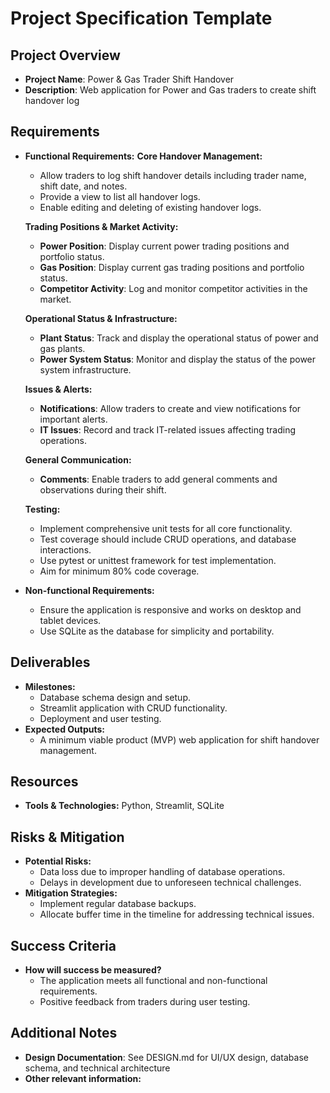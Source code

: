 # Project Specification Template

## Project Overview
- **Project Name**: Power & Gas Trader Shift Handover
- **Description**: Web application for Power and Gas traders to create shift handover log

## Requirements
- **Functional Requirements:**
  **Core Handover Management:**
  - Allow traders to log shift handover details including trader name, shift date, and notes.
  - Provide a view to list all handover logs.
  - Enable editing and deleting of existing handover logs.
  
  **Trading Positions & Market Activity:**
  - **Power Position**: Display current power trading positions and portfolio status.
  - **Gas Position**: Display current gas trading positions and portfolio status.
  - **Competitor Activity**: Log and monitor competitor activities in the market.
  
  **Operational Status & Infrastructure:**
  - **Plant Status**: Track and display the operational status of power and gas plants.
  - **Power System Status**: Monitor and display the status of the power system infrastructure.
  
  **Issues & Alerts:**
  - **Notifications**: Allow traders to create and view notifications for important alerts.
  - **IT Issues**: Record and track IT-related issues affecting trading operations.
  
  **General Communication:**
  - **Comments**: Enable traders to add general comments and observations during their shift.

  **Testing:**
  - Implement comprehensive unit tests for all core functionality.
  - Test coverage should include CRUD operations, and database interactions.
  - Use pytest or unittest framework for test implementation.
  - Aim for minimum 80% code coverage.

- **Non-functional Requirements:**
  - Ensure the application is responsive and works on desktop and tablet devices.
  - Use SQLite as the database for simplicity and portability.

## Deliverables
- **Milestones:**
  - Database schema design and setup.
  - Streamlit application with CRUD functionality.
  - Deployment and user testing.
- **Expected Outputs:**
  - A minimum viable product (MVP) web application for shift handover management.

## Resources
- **Tools & Technologies:** Python, Streamlit, SQLite

## Risks & Mitigation
- **Potential Risks:**
  - Data loss due to improper handling of database operations.
  - Delays in development due to unforeseen technical challenges.
- **Mitigation Strategies:**
  - Implement regular database backups.
  - Allocate buffer time in the timeline for addressing technical issues.

## Success Criteria
- **How will success be measured?**
  - The application meets all functional and non-functional requirements.
  - Positive feedback from traders during user testing.

## Additional Notes
- **Design Documentation**: See DESIGN.md for UI/UX design, database schema, and technical architecture
- **Other relevant information:**
